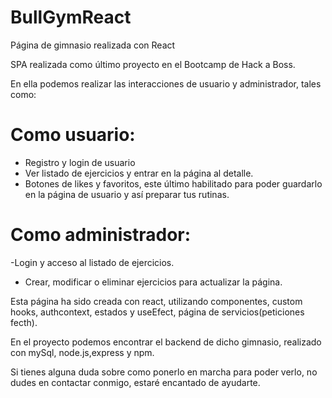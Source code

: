# BullGymReact
Página de gimnasio realizada con React

SPA realizada como último proyecto en el Bootcamp de Hack a Boss.

En ella podemos realizar las interacciones de usuario y administrador, tales como:

# Como usuario:

- Registro y login de usuario
- Ver listado de ejercicios y entrar en la página al detalle.
- Botones de likes y favoritos, este último habilitado para poder guardarlo en la página de usuario y así preparar tus rutinas.

# Como administrador:

-Login y acceso al listado de ejercicios.
- Crear, modificar o eliminar ejercicios para actualizar la página.

Esta página ha sido creada con react, utilizando componentes, custom hooks, authcontext, estados y useEfect, página de servicios(peticiones fecth).

En el proyecto podemos encontrar el backend de dicho gimnasio, realizado con mySql, node.js,express y npm.

Si tienes alguna duda sobre como ponerlo en marcha para poder verlo, no dudes en contactar conmigo, estaré encantado de ayudarte.
